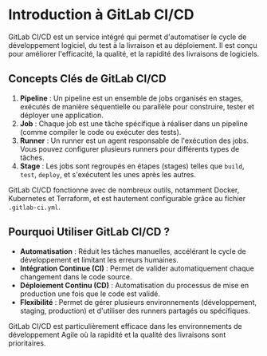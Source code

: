 # Introduction à GitLab CI/CD

GitLab CI/CD est un service intégré qui permet d'automatiser le cycle de développement logiciel, du test à la livraison et au déploiement. Il est conçu pour améliorer l'efficacité, la qualité, et la rapidité des livraisons de logiciels.

## Concepts Clés de GitLab CI/CD

1. **Pipeline** : Un pipeline est un ensemble de jobs organisés en stages, exécutés de manière séquentielle ou parallèle pour construire, tester et déployer une application.
2. **Job** : Chaque job est une tâche spécifique à réaliser dans un pipeline (comme compiler le code ou exécuter des tests).
3. **Runner** : Un runner est un agent responsable de l'exécution des jobs. Vous pouvez configurer plusieurs runners pour différents types de tâches.
4. **Stage** : Les jobs sont regroupés en étapes (stages) telles que `build`, `test`, `deploy`, et s'exécutent les unes après les autres.

GitLab CI/CD fonctionne avec de nombreux outils, notamment Docker, Kubernetes et Terraform, et est hautement configurable grâce au fichier `.gitlab-ci.yml`.

## Pourquoi Utiliser GitLab CI/CD ?

- **Automatisation** : Réduit les tâches manuelles, accélérant le cycle de développement et limitant les erreurs humaines.
- **Intégration Continue (CI)** : Permet de valider automatiquement chaque changement dans le code source.
- **Déploiement Continu (CD)** : Automatisation du processus de mise en production une fois que le code est validé.
- **Flexibilité** : Permet de gérer plusieurs environnements (développement, staging, production) et d'utiliser des runners partagés ou spécifiques.

GitLab CI/CD est particulièrement efficace dans les environnements de développement Agile où la rapidité et la qualité des livraisons sont prioritaires.
